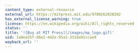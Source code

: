 ```yaml
---
content_type: external-resource
external_url: https://mitpress.mit.edu/9780262028202
has_external_license_warning: true
license: https://en.wikipedia.org/wiki/All_rights_reserved
status: ''
title: '![Buy at MIT Press](/images/mp_logo.gif)'
uid: 1a8ea55f-d6e2-442e-95a1-331da91ccae9
wayback_url: ''
---
```

